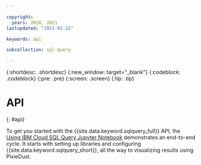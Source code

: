 ```yaml
---

copyright:
  years: 2018, 2021
lastupdated: "2021-02-22"

keywords: api

subcollection: sql-query

---
```


{:shortdesc: .shortdesc}
{:new_window: target="_blank"}
{:codeblock: .codeblock}
{:pre: .pre}
{:screen: .screen}
{:tip: .tip}



# API
{: #api}

To get you started with the {{site.data.keyword.sqlquery_full}} API, the [Using IBM Cloud SQL Query Jupyter Notebook](https://dataplatform.cloud.ibm.com/exchange/public/entry/view/4a9bb1c816fb1e0f31fec5d580e4e14d) demonstrates an end-to-end cycle. It starts with setting up libraries and configuring {{site.data.keyword.sqlquery_short}}, all the way to visualizing results using PixieDust.



